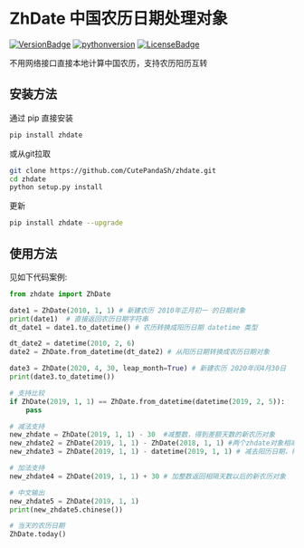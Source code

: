 # ZhDate 中国农历日期处理对象

[![VersionBadge](https://img.shields.io/pypi/v/zhdate.svg?style=flat)](https://pypi.org/project/zhdate/)  [![pythonversion](https://img.shields.io/pypi/pyversions/zhdate.svg?style=flat-square)](https://pypi.org/project/zhdate/) [![LicenseBadge](https://img.shields.io/github/license/CutePandaSh/zhdate.svg?style=flat)](https://github.com/CutePandaSh/zhdate/blob/master/LICENSE)

不用网络接口直接本地计算中国农历，支持农历阳历互转

## 安装方法

通过 pip 直接安装

```bash
pip install zhdate
```

或从git拉取

```bash
git clone https://github.com/CutePandaSh/zhdate.git
cd zhdate
python setup.py install
```

更新

```bash
pip install zhdate --upgrade
```

## 使用方法

见如下代码案例:

```python
from zhdate import ZhDate

date1 = ZhDate(2010, 1, 1) # 新建农历 2010年正月初一 的日期对象
print(date1)  # 直接返回农历日期字符串
dt_date1 = date1.to_datetime() # 农历转换成阳历日期 datetime 类型

dt_date2 = datetime(2010, 2, 6)
date2 = ZhDate.from_datetime(dt_date2) # 从阳历日期转换成农历日期对象

date3 = ZhDate(2020, 4, 30, leap_month=True) # 新建农历 2020年闰4月30日
print(date3.to_datetime())

# 支持比较
if ZhDate(2019, 1, 1) == ZhDate.from_datetime(datetime(2019, 2, 5)):
    pass

# 减法支持
new_zhdate = ZhDate(2019, 1, 1) - 30  #减整数，得到差额天数的新农历对象
new_zhdate2 = ZhDate(2019, 1, 1) - ZhDate(2018, 1, 1) #两个zhdate对象相减得到两个农历日期的差额
new_zhdate3 = ZhDate(2019, 1, 1) - datetime(2019, 1, 1) # 减去阳历日期，得到农历日期和阳历日期之间的天数差额

# 加法支持
new_zhdate4 = ZhDate(2019, 1, 1) + 30 # 加整数返回相隔天数以后的新农历对象

# 中文输出
new_zhdate5 = ZhDate(2019, 1, 1)
print(new_zhdate5.chinese())

# 当天的农历日期
ZhDate.today()
```